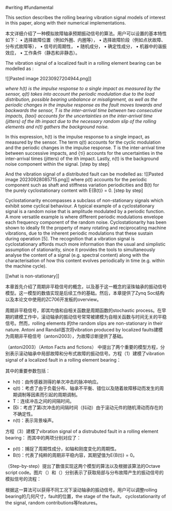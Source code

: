 #writing #fundamental 


This section describes the rolling bearing vibration signal models of interest in this paper, along with their numerical implementations. 

本文详细介绍了一种模拟故障轴承预期振动信号的算法。用户可以设置的基本特性如下： • 选择故障位置（例如外圈、内圈等）， • 选择故障阶段（例如点状故障、分布式故障等）， • 信号的周期性， • 随机成分， • 确定性成分， • 机器中的谐振效应， • 工作条件（静态和非静态）。


The vibration signal of a localized fault in a rolling element bearing can be modelled as :
  
![[Pasted image 20230927204944.png]]

*where h(t) is the impulse response to a single impact as measured by the sensor, q(t) takes into account the periodic modulation due to the load distribution, possible bearing unbalance or misalignment, as well as the periodic changes in the impulse response as the fault moves towards and backwards the sensor, T is the inter-arrival time between two consecutive impacts, {taoi} accounts for the uncertainties on the inter-arrival time (jitters) of the ith impact due to the necessary random slip of the rolling elements and n(t) gathers the background noise.*

In this expression, h(t) is the impulse response to a single impact, as measured by the sensor. The term q(t) accounts for the cyclic modulation and the periodic changes in the impulse response. T is the inter-arrival time between successive impacts, and {τi​} accounts for the uncertainties in the inter-arrival times (jitters) of the ith impact. Lastly, n(t) is the background noise component within the signal. [step by step]

And the vibration signal of a distributed fault can be modelled as: 
![[Pasted image 20230928085715.png]]
where p(t) accounts for the periodic component such as shaft and stiffness variation periodicities and B(t) for the purely cyclostationary content with E{B(t)} = 0. [step by step]


Cyclostationarity encompasses a subclass of non-stationary signals which exhibit some cyclical behaviour. A typical example of a cyclostationary signal is a random noise that is amplitude modulated by a periodic function. A more versatile example is where different periodic modulations envelope each frequency component of the random noise. Cyclostationarity has been shown to ideally fit the property of many rotating and reciprocating machine vibrations, due to the inherent periodic modulations that these sustain during operation [5]. The recognition that a vibration signal is cyclostationary affords much more information than the usual and simplistic assumption of stationarity, since it provides the tools to simultaneously analyse the content of a signal (e.g. spectral content) along with the characterisation of how this content evolves periodically in time (e.g. within the machine cycle).

[[what is non-stationary]]

本章首先介绍了周期非平稳信号的概念，以及基于这一概念的滚珠轴承的振动信号模型。这一模型的数值实现是后续工作的基础。然后，本章提供了Zynq Soc结构以及本论文中使用的ZC706开发板的overview。

周期非平稳信号，即其均值和自相关函数是周期函数的stochastic process。在早期的建模工作中，滚动轴承的振动信号常常被建模为自相关函数与时间无关的平稳信号。然而，rolling elements 的the random slips are non-stationary in their nature. Antoni and Randall首次将vibration produced by localized faults建模为周期非平稳信号（antoni2003），为故障诊断提供了基础。

（antoni2003）（Anton Facts and fictions） 中提出了两个重要的模型方程，分别表示滚动轴承中局部故障和分布式故障的振动信号。方程（1）建模了vibration signal of a localized fault in a rolling element bearing：

其中的重要参数包括：
- h(t)：由传感器测得的单次冲击的脉冲响应。
- q(t)：考虑了由于负载分布、轴承不平衡、错位以及随着故障移动而发生的周期调制等因素而引起的周期调制。
- T：连续冲击之间的间隔时间。
- ⌧i：考虑了第i次冲击的间隔时间（抖动）由于滚动元件的随机滑动而存在的不确定性。
- n(t)：表示背景噪声。

方程（3）建模了vibration signal of a distrubuted fault in a rolling element bearing：
而其中的两项分别对应了：
- p(t)：捕捉了周期性成分，如轴和刚度变化的周期性。
- B(t)：代表了纯粹的周期非平稳内容，其期望值为E{B(t)} = 0。

（Step-by-step）提出了数值实现这两个模型的算法以及根据该算法的Octave script code。图片（）和（）分别表示了获取局部与分布故障产生的振动信号的模拟信号的流程：


根据这一算法可以获得不同工况下滚动轴承的振动信号。用户可以调整rolling bearing的几何尺寸，fault的位置，the stage of the fault， cyclostationarity of the signal, random contributions等features。

